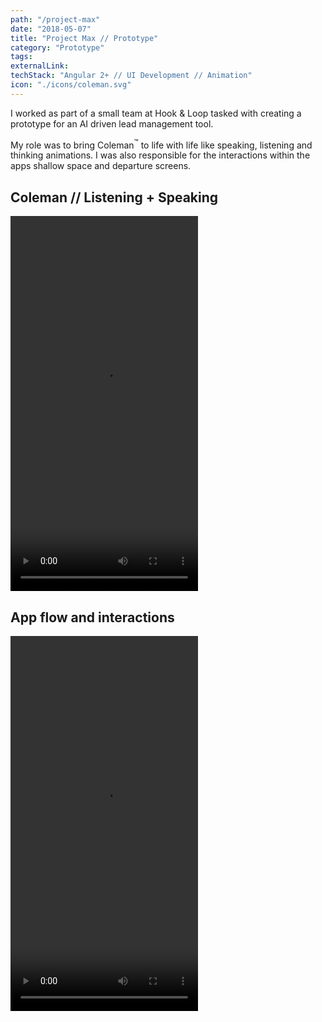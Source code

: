 ```yaml
---
path: "/project-max"
date: "2018-05-07"
title: "Project Max // Prototype"
category: "Prototype"
tags:
externalLink:
techStack: "Angular 2+ // UI Development // Animation"
icon: "./icons/coleman.svg"
---
```


I worked as part of a small team at Hook &amp; Loop tasked with creating a prototype for an AI driven lead management tool.

My role was to bring Coleman<sup>&trade;</sup> to life with life like speaking, listening and thinking animations. I was also responsible for the interactions within the apps shallow space and departure screens.

## Coleman // Listening + Speaking
<div class="video-wrapper">
  <video width="300px" height="600px" src="https://www.dropbox.com/s/s0y1xi9vmmyfkup/pjmax-coleman.mov?raw=1" loop controls></video>
</div>

## App flow and interactions
<div class="video-wrapper">
  <video width="300px" height="600px" src="https://www.dropbox.com/s/s088rq9yi1jvj6m/pjmax-interactions.mov?raw=1" loop controls></video>
</div>